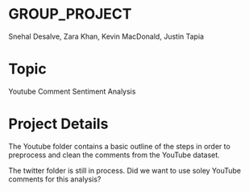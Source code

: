 # GROUP_PROJECT
Snehal Desalve, Zara Khan, Kevin MacDonald, Justin Tapia

# Topic 
Youtube Comment Sentiment Analysis

# Project Details
The Youtube folder contains a basic outline of the steps in order to preprocess and clean the comments from the YouTube dataset. 

The twitter folder is still in process. Did we want to use soley YouTube comments for this analysis?